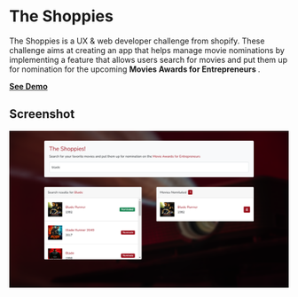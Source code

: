 # The Shoppies

The Shoppies is a UX & web developer challenge from shopify. These challenge aims at creating an app that helps manage movie nominations by implementing a feature that allows users search for movies and put them up for nomination for the upcoming <b> Movies Awards for Entrepreneurs </b>.

<b> [See Demo](https://movies-universe.netlify.app/)</b>

## Screenshot

![Alt text](/screenshot.png)
